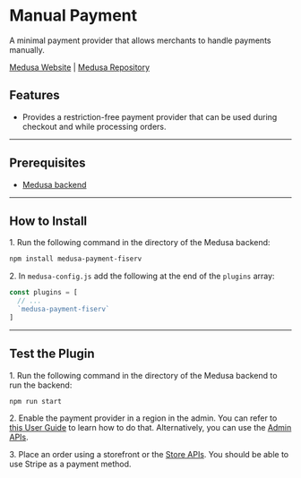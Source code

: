 # Manual Payment

A minimal payment provider that allows merchants to handle payments manually.

[Medusa Website](https://medusajs.com/) | [Medusa Repository](https://github.com/medusajs/medusa)

## Features

- Provides a restriction-free payment provider that can be used during checkout and while processing orders.

---

## Prerequisites

- [Medusa backend](https://docs.medusajs.com/development/backend/install)

---

## How to Install

1\. Run the following command in the directory of the Medusa backend:

  ```bash
  npm install medusa-payment-fiserv
  ```

2\. In `medusa-config.js` add the following at the end of the `plugins` array:

  ```js
  const plugins = [
    // ...
    `medusa-payment-fiserv`
  ]
  ```

---

## Test the Plugin

1\. Run the following command in the directory of the Medusa backend to run the backend:

  ```bash
  npm run start
  ```

2\. Enable the payment provider in a region in the admin. You can refer to [this User Guide](https://docs.medusajs.com/user-guide/regions/providers) to learn how to do that. Alternatively, you can use the [Admin APIs](https://docs.medusajs.com/api/admin#tag/Region/operation/PostRegionsRegion).

3\. Place an order using a storefront or the [Store APIs](https://docs.medusajs.com/api/store). You should be able to use Stripe as a payment method.
